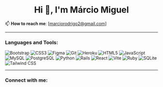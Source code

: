 
<h1 align="center">Hi 👋, I'm Márcio Miguel</h1>

📫 **How to reach me**: [marciorodrigo2@gmail.com]


---

### Languages and Tools:

![Bootstrap](https://img.shields.io/badge/Bootstrap-%23563D7C.svg?style=flat-square&logo=bootstrap&logoColor=white)
![CSS3](https://img.shields.io/badge/CSS3-%231572B6.svg?style=flat-square&logo=css3&logoColor=white)
![Figma](https://img.shields.io/badge/Figma-%23F24E1E.svg?style=flat-square&logo=figma&logoColor=white)
![Git](https://img.shields.io/badge/Git-%23F05032.svg?style=flat-square&logo=git&logoColor=white)
![Heroku](https://img.shields.io/badge/Heroku-%23430098.svg?style=flat-square&logo=heroku&logoColor=white)
![HTML5](https://img.shields.io/badge/HTML5-%23E34F26.svg?style=flat-square&logo=html5&logoColor=white)
![JavaScript](https://img.shields.io/badge/JavaScript-%23F7DF1E.svg?style=flat-square&logo=javascript&logoColor=black)
![MySQL](https://img.shields.io/badge/MySQL-%234479A1.svg?style=flat-square&logo=mysql&logoColor=white)
![PostgreSQL](https://img.shields.io/badge/PostgreSQL-%23336791.svg?style=flat-square&logo=postgresql&logoColor=white)
![Python](https://img.shields.io/badge/Python-%233776AB.svg?style=flat-square&logo=python&logoColor=white)
![Rails](https://img.shields.io/badge/Rails-%23CC0000.svg?style=flat-square&logo=ruby-on-rails&logoColor=white)
![React](https://img.shields.io/badge/React-%2361DAFB.svg?style=flat-square&logo=react&logoColor=black)
![Vite](https://img.shields.io/badge/Vite-%23646CFF.svg?style=flat-square&logo=vite&logoColor=white)
![Ruby](https://img.shields.io/badge/Ruby-%23CC342D.svg?style=flat-square&logo=ruby&logoColor=white)
![SQLite](https://img.shields.io/badge/SQLite-%23003B57.svg?style=flat-square&logo=sqlite&logoColor=white)
![Tailwind CSS](https://img.shields.io/badge/Tailwind%20CSS-%2338B2AC.svg?style=flat-square&logo=tailwind-css&logoColor=white)

---




<h3 align="left">Connect with me:</h3>
<p align="left">

</p>


